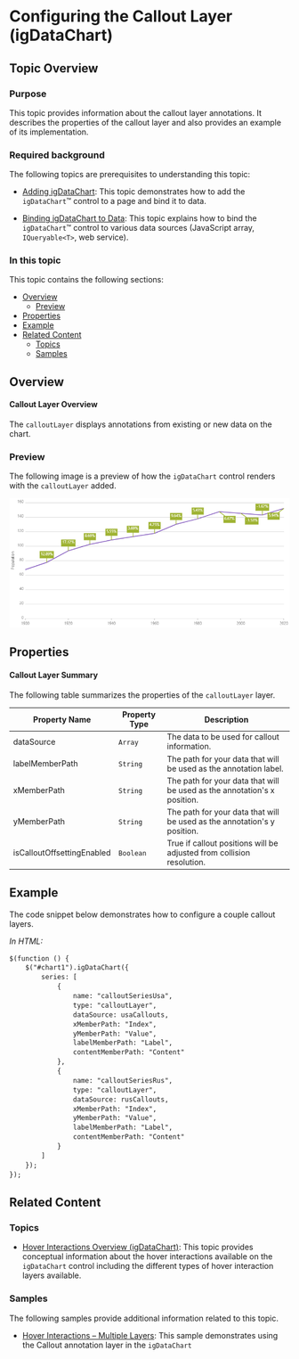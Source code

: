 ﻿<!--
|metadata|
{
    "fileName": "hoverinteractions-callout-layer",
    "controlName": "",
    "tags": []
}
|metadata|
-->

# Configuring the Callout Layer (igDataChart)


## Topic Overview

### Purpose


This topic provides information about the callout layer annotations. It describes the properties of the callout layer and also provides an example of its implementation.

### Required background

The following topics are prerequisites to understanding this topic:

- [Adding igDataChart](igDataChart-Adding.html): This topic demonstrates how to add the `igDataChart`™ control to a page and bind it to data.

- [Binding igDataChart to Data](igDataChart-DataBinding.html): This topic explains how to bind the `igDataChart`™ control to various data sources (JavaScript array, `IQueryable<T>`, web service).




### In this topic

This topic contains the following sections:

-   [Overview](#overview)
	-   [Preview](#preview)
-   [Properties](#properties)
-   [Example](#example)
-   [Related Content](#related-content)
    -   [Topics](#topics)
    -   [Samples](#samples)



## <a id="overview"></a> Overview

#### Callout Layer Overview

The `calloutLayer` displays annotations from existing or new data on the chart.

### <a id="preview"></a> Preview

The following image is a preview of how the `igDataChart` control renders with the `calloutLayer` added.

![](images/jQuery_Callout_Layer_01.png)


## <a id="properties"></a> Properties

#### Callout Layer Summary

The following table summarizes the properties of the `calloutLayer` layer.

Property Name | Property Type | Description
---|---|---
dataSource | `Array` | The data to be used for callout information.
labelMemberPath | `String` | The path for your data that will be used as the annotation label.
xMemberPath | `String` | The path for your data that will be used as the annotation's x position.
yMemberPath | `String` | The path for your data that will be used as the annotation's y position.
isCalloutOffsettingEnabled | `Boolean` | True if callout positions will be adjusted from collision resolution.


## <a id="example"></a> Example

The code snippet below demonstrates how to configure a couple callout layers.

*In HTML:*

```html
$(function () {
	$("#chart1").igDataChart({
		series: [
			{
				name: "calloutSeriesUsa",
				type: "calloutLayer",
				dataSource: usaCallouts,
				xMemberPath: "Index",
				yMemberPath: "Value",
				labelMemberPath: "Label",
				contentMemberPath: "Content"
			},
			{
				name: "calloutSeriesRus",
				type: "calloutLayer",
				dataSource: rusCallouts,
				xMemberPath: "Index",
				yMemberPath: "Value",
				labelMemberPath: "Label",
				contentMemberPath: "Content"
			}
		]
	});
});
```


## <a id="related-content"></a>Related Content

### <a id="topics"></a>Topics

- [Hover Interactions Overview (igDataChart)](HoverInteractions-Hover-Interactions-Overview.html): This topic provides conceptual information about the hover interactions available on the `igDataChart` control including the different types of hover interaction layers available.


### <a id="samples"></a>Samples

The following samples provide additional information related to this topic.

- [Hover Interactions – Multiple Layers](%%SamplesUrl%%/data-chart/callout-layer): This sample demonstrates using the Callout annotation layer in the `igDataChart`
